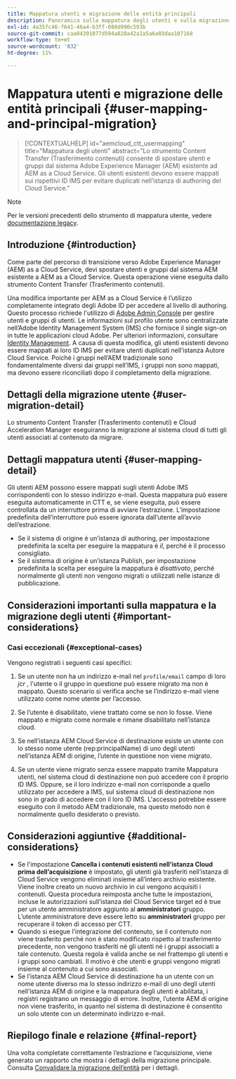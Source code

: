 ```yaml
---
title: Mappatura utenti e migrazione delle entità principali
description: Panoramica sulla mappatura degli utenti e sulla migrazione delle entità
exl-id: 4a35fc46-f641-46a4-b3ff-080d090c593b
source-git-commit: caa04391077d594a828a42a1a5a6a03daa107168
workflow-type: tm+mt
source-wordcount: '832'
ht-degree: 11%

---
```


# Mappatura utenti e migrazione delle entità principali {#user-mapping-and-principal-migration}

>[!CONTEXTUALHELP]
>id="aemcloud_ctt_usermapping"
>title="Mappatura degli utenti"
>abstract="Lo strumento Content Transfer (Trasferimento contenuti) consente di spostare utenti e gruppi dal sistema Adobe Experience Manager (AEM) esistente ad AEM as a Cloud Service. Gli utenti esistenti devono essere mappati sui rispettivi ID IMS per evitare duplicati nell’istanza di authoring del Cloud Service."

>[!NOTE]
>Per le versioni precedenti dello strumento di mappatura utente, vedere [documentazione legacy](/help/journey-migration/content-transfer-tool/user-mapping-tool-legacy/considerations-user-mapping-tool-legacy.md).

## Introduzione {#introduction}

Come parte del percorso di transizione verso Adobe Experience Manager (AEM) as a Cloud Service, devi spostare utenti e gruppi dal sistema AEM esistente a AEM as a Cloud Service. Questa operazione viene eseguita dallo strumento Content Transfer (Trasferimento contenuti).

Una modifica importante per AEM as a Cloud Service è l’utilizzo completamente integrato degli Adobe ID per accedere al livello di authoring. Questo processo richiede l&#39;utilizzo di [Adobe Admin Console](https://helpx.adobe.com/it/enterprise/using/admin-console.html) per gestire utenti e gruppi di utenti. Le informazioni sul profilo utente sono centralizzate nell’Adobe Identity Management System (IMS) che fornisce il single sign-on in tutte le applicazioni cloud Adobe. Per ulteriori informazioni, consultare [Identity Management](https://experienceleague.adobe.com/docs/experience-manager-cloud-service/content/overview/what-is-new-and-different.html#identity-management). A causa di questa modifica, gli utenti esistenti devono essere mappati ai loro ID IMS per evitare utenti duplicati nell’istanza Autore Cloud Service. Poiché i gruppi nell’AEM tradizionale sono fondamentalmente diversi dai gruppi nell’IMS, i gruppi non sono mappati, ma devono essere riconciliati dopo il completamento della migrazione.

## Dettagli della migrazione utente {#user-migration-detail}

Lo strumento Content Transfer (Trasferimento contenuti) e Cloud Acceleration Manager eseguiranno la migrazione al sistema cloud di tutti gli utenti associati al contenuto da migrare.

## Dettagli mappatura utenti {#user-mapping-detail}

Gli utenti AEM possono essere mappati sugli utenti Adobe IMS corrispondenti con lo stesso indirizzo e-mail.  Questa mappatura può essere eseguita automaticamente in CTT e, se viene eseguita, può essere controllata da un interruttore prima di avviare l’estrazione. L’impostazione predefinita dell’interruttore può essere ignorata dall’utente all’avvio dell’estrazione.

* Se il sistema di origine è un’istanza di authoring, per impostazione predefinita la scelta per eseguire la mappatura è _il_, perché è il processo consigliato.
* Se il sistema di origine è un’istanza Publish, per impostazione predefinita la scelta per eseguire la mappatura è _disattivato_, perché normalmente gli utenti non vengono migrati o utilizzati nelle istanze di pubblicazione.

## Considerazioni importanti sulla mappatura e la migrazione degli utenti {#important-considerations}


### Casi eccezionali {#exceptional-cases}

Vengono registrati i seguenti casi specifici:

1. Se un utente non ha un indirizzo e-mail nel `profile/email` campo di loro *jcr* , l&#39;utente o il gruppo in questione può essere migrato ma non è mappato. Questo scenario si verifica anche se l’indirizzo e-mail viene utilizzato come nome utente per l’accesso.

1. Se l’utente è disabilitato, viene trattato come se non lo fosse. Viene mappato e migrato come normale e rimane disabilitato nell’istanza cloud.

1. Se nell’istanza AEM Cloud Service di destinazione esiste un utente con lo stesso nome utente (rep:principalName) di uno degli utenti nell’istanza AEM di origine, l’utente in questione non viene migrato.

1. Se un utente viene migrato senza essere mappato tramite Mappatura utenti, nel sistema cloud di destinazione non può accedere con il proprio ID IMS. Oppure, se il loro indirizzo e-mail non corrisponde a quello utilizzato per accedere a IMS, sul sistema cloud di destinazione non sono in grado di accedere con il loro ID IMS. L&#39;accesso potrebbe essere eseguito con il metodo AEM tradizionale, ma questo metodo non è normalmente quello desiderato o previsto.


## Considerazioni aggiuntive {#additional-considerations}

* Se l&#39;impostazione **Cancella i contenuti esistenti nell’istanza Cloud prima dell’acquisizione** è impostato, gli utenti già trasferiti nell’istanza di Cloud Service vengono eliminati insieme all’intero archivio esistente. Viene inoltre creato un nuovo archivio in cui vengono acquisiti i contenuti. Questa procedura reimposta anche tutte le impostazioni, incluse le autorizzazioni sull’istanza del Cloud Service target ed è true per un utente amministratore aggiunto al **amministratori** gruppo. L’utente amministratore deve essere letto su **amministratori** gruppo per recuperare il token di accesso per CTT.
* Quando si esegue l’integrazione del contenuto, se il contenuto non viene trasferito perché non è stato modificato rispetto al trasferimento precedente, non vengono trasferiti né gli utenti né i gruppi associati a tale contenuto. Questa regola è valida anche se nel frattempo gli utenti e i gruppi sono cambiati. Il motivo è che utenti e gruppi vengono migrati insieme al contenuto a cui sono associati.
* Se l’istanza AEM Cloud Service di destinazione ha un utente con un nome utente diverso ma lo stesso indirizzo e-mail di uno degli utenti nell’istanza AEM di origine e la mappatura degli utenti è abilitata, i registri registrano un messaggio di errore. Inoltre, l’utente AEM di origine non viene trasferito, in quanto nel sistema di destinazione è consentito un solo utente con un determinato indirizzo e-mail.

## Riepilogo finale e relazione {#final-report}

Una volta completate correttamente l’estrazione e l’acquisizione, viene generato un rapporto che mostra i dettagli della migrazione principale. Consulta [Convalidare la migrazione dell’entità](/help/journey-migration/content-transfer-tool/using-content-transfer-tool/validating-content-transfers.md#how-to-validate-principal-migration) per i dettagli.
